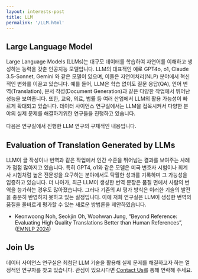 ```yaml
---
layout: interests-post
title: LLM
permalink: '/LLM.html'
---
```


## Large Language Model

Large Language Models (LLMs)는 대규모 데이터를 학습하여 자연어를 이해하고 생성하는 능력을 갖춘 인공지능 모델입니다. LLM의 대표적인 예로 GPT4o, o1, Claude 3.5-Sonnet, Gemini 와 같은 모델이 있으며, 이들은 자연어처리(NLP) 분야에서 혁신적인 변화를 이끌고 있습니다. 예를 들어, LLM은 학습 없이도 질문 응답(QA), 언어 번역(Translation), 문서 작성(Document Generation)과 같은 다양한 작업에서 뛰어난 성능을 보여줍니다. 또한, 교육, 의료, 법률 등 여러 산업에서 LLM의 활용 가능성이 빠르게 확대되고 있습니다. 데이터 사이언스 연구실에서는 LLM을 접목시켜서 다양한 분야의 실제 문제를 해결하기위한 연구들을 진행하고 있습니다.

다음은 연구실에서 진행한 LLM 연구의 구체적인 내용입니다.

## Evaluation of Translation Generated by LLMs

LLM이 글 작성이나 번역과 같은 작업에서 인간 수준을 뛰어넘는 결과를 보여주는 사례가 점점 많아지고 있습니다. 특히 GPT4, o1와 같은 모델은 미국 변호사 시험이나 회계사 시험처럼 높은 전문성을 요구하는 분야에서도 탁월한 성과를 기록하며 그 가능성을 입증하고 있습니다. 더 나아가, 최근 LLM이 생성한 번역 문장은 품질 면에서 사람의 번역을 능가하는 경우도 많아졌습니다. 그러나 기존의 AI 평가 방식은 이러한 기술의 발전을 충분히 반영하지 못하고 있는 실정입니다. 이에 저희 연구실은 LLM이 생성한 번역의 품질을 올바르게 평가할 수 있는 새로운 방법론을 제안하였습니다.

- Keonwoong Noh, Seokjin Oh, Woohwan Jung, “Beyond Reference: Evaluating High Quality Translations Better than Human References”, ([EMNLP 2024](https://aclanthology.org/2024.emnlp-main.294/))

## Join Us
데이터 사이언스 연구실은 최첨단 LLM 기술을 활용해 실제 문제를 해결하고자 하는 열정적인 연구자를 찾고 있습니다. 관심이 있으시다면 [Contact Us](https://dsl.hanyang.ac.kr/contact)를 통해 연락해 주세요.